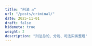 ```yaml
---
title: "刑法 ⚖️"
url: "/posts/criminal/"
date: 2025-11-01
draft: false
hidemeta: true
weight: 2
description: "刑法总论、分则、司法实务整理"
---
```

